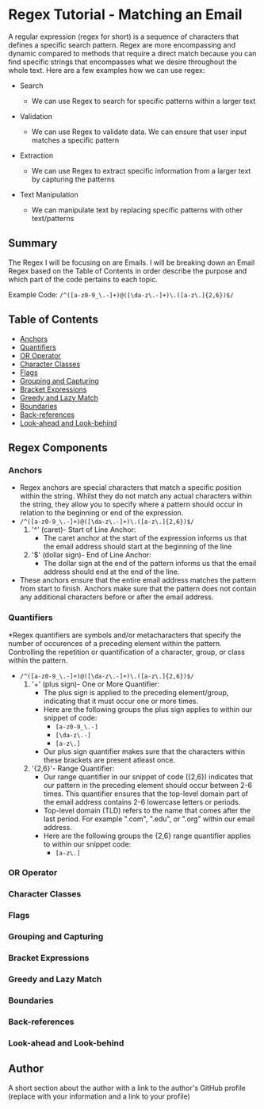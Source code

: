 # Regex Tutorial - Matching an Email

A regular expression (regex for short) is a sequence of characters that defines a specific search pattern. Regex are more encompassing and dynamic compared to methods that require a direct match because you can find specific strings that encompasses what we desire throughout the whole text. Here are a few examples how we can use regex:
* Search
    * We can use Regex to search for specific patterns within a larger text

* Validation
    * We can use Regex to validate data. We can ensure that user input matches a specific pattern

* Extraction
    * We can use Regex to extract specific information from a larger text by capturing the patterns

* Text Manipulation
    * We can manipulate text by replacing specific patterns with other text/patterns
## Summary

The Regex I will be focusing on are Emails. I will be breaking down an Email Regex based on the Table of Contents in order describe the purpose and which part of the code pertains to each topic. 

Example Code: `/^([a-z0-9_\.-]+)@([\da-z\.-]+)\.([a-z\.]{2,6})$/`

## Table of Contents

- [Anchors](#anchors)
- [Quantifiers](#quantifiers)
- [OR Operator](#or-operator)
- [Character Classes](#character-classes)
- [Flags](#flags)
- [Grouping and Capturing](#grouping-and-capturing)
- [Bracket Expressions](#bracket-expressions)
- [Greedy and Lazy Match](#greedy-and-lazy-match)
- [Boundaries](#boundaries)
- [Back-references](#back-references)
- [Look-ahead and Look-behind](#look-ahead-and-look-behind)

## Regex Components

### Anchors
* Regex anchors are special characters that match a specific position within the string. Whilst they do not match any actual characters within the string, they allow you to specify where a pattern should occur in relation to the beginning or end of the expression. 
* `/^([a-z0-9_\.-]+)@([\da-z\.-]+)\.([a-z\.]{2,6})$/`
    1. '^' (caret)- Start of Line Anchor:
        * The caret anchor at the start of the expression informs us that the email address should start at the beginning of the line
    2. '$' (dollar sign)- End of Line Anchor:
        * The dollar sign at the end of the pattern informs us that the email address should end at the end of the line. 
* These anchors ensure that the entire email address matches the pattern from start to finish. Anchors make sure that the pattern does not contain any additional characters before or after the email address.

### Quantifiers
*Regex quantifiers are symbols and/or metacharacters that specify the number of occurences of a preceding element within the pattern. Controlling the repetition or quantification of a character, group, or class within the pattern. 
* `/^([a-z0-9_\.-]+)@([\da-z\.-]+)\.([a-z\.]{2,6})$/`
    1. '+' (plus sign)- One or More Quantifier:
        * The plus sign is applied to the preceding element/group, indicating that it must occur one or more times. 
        * Here are the following groups the plus sign applies to within our snippet of code: 
            * `[a-z0-9_\.-]`
            * `[\da-z\.-]`
            * `[a-z\.]`
        * Our plus sign quantifier makes sure that the characters within these brackets are present atleast once. 
    2. '{2,6}'- Range Quantifier: 
        * Our range quantifier in our snippet of code ({2,6}) indicates that our pattern in the preceding element should occur between 2-6 times. This quantifier ensures that the top-level domain part of the email address contains 2-6 lowercase letters or periods.
        * Top-level domain (TLD) refers to the name that comes after the last period. For example ".com", ".edu", or ".org" within our email address. 
        * Here are the following groups the {2,6} range quantifier applies to within our snippet code:
            * `[a-z\.]`
### OR Operator

### Character Classes

### Flags

### Grouping and Capturing

### Bracket Expressions

### Greedy and Lazy Match

### Boundaries

### Back-references

### Look-ahead and Look-behind

## Author

A short section about the author with a link to the author's GitHub profile (replace with your information and a link to your profile)
